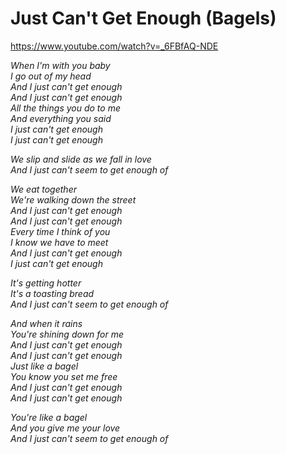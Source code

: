 Just Can't Get Enough (Bagels)
==============================

https://www.youtube.com/watch?v=_6FBfAQ-NDE

*When I'm with you baby*  
*I go out of my head*  
*And I just can't get enough*  
*And I just can't get enough*  
*All the things you do to me*  
*And everything you said*  
*I just can't get enough*  
*I just can't get enough*  

*We slip and slide as we fall in love*  
*And I just can't seem to get enough of*  

*We eat together*  
*We're walking down the street*  
*And I just can't get enough*  
*And I just can't get enough*  
*Every time I think of you*  
*I know we have to meet*  
*And I just can't get enough*  
*I just can't get enough*  

*It's getting hotter*  
*It's a toasting bread*  
*And I just can't seem to get enough of*  

*And when it rains*  
*You're shining down for me*  
*And I just can't get enough*  
*And I just can't get enough*  
*Just like a bagel*  
*You know you set me free*  
*And I just can't get enough*  
*And I just can't get enough*  

*You're like a bagel*  
*And you give me your love*  
*And I just can't seem to get enough of*  
